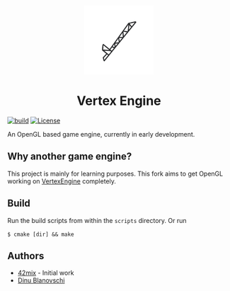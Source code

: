 <p align="center">
    <img src="https://raw.githubusercontent.com/42mix/VertexEngineGL/master/assets/VertexEngineBW.png" height="156px">
    <h1 align="center">Vertex Engine</h1>
</p>

[![build](https://github.com/VertexEngine/VertexEngine/workflows/build/badge.svg)](#)
[![License](https://img.shields.io/github/license/42mix/VertexEngineGL?color=blue)](https://github.com/42mix/VertexEngineGL/blob/master/LICENSE)

An OpenGL based game engine, currently in early development.

## Why another game engine?
This project is mainly for learning purposes.  This fork aims to get OpenGL working on [VertexEngine](https://github.com/VertexEngine/VertexEngine/blob/master/.github/CONTRIBUTING.md) completely.

## Build
Run the build scripts from within the `scripts` directory. Or run
```
$ cmake [dir] && make
```

## Authors
* [42mix](https://github.com/42mix) - Initial work
* [Dinu Blanovschi](https://github.com/dblanovschi)
